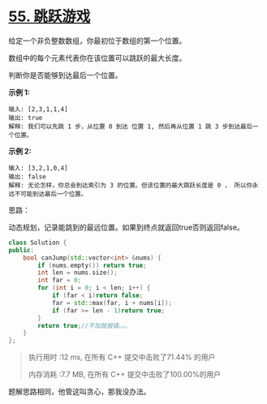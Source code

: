 # [55. 跳跃游戏](https://leetcode-cn.com/problems/jump-game/)

给定一个非负整数数组，你最初位于数组的第一个位置。

数组中的每个元素代表你在该位置可以跳跃的最大长度。

判断你是否能够到达最后一个位置。

**示例 1:**

```
输入: [2,3,1,1,4]
输出: true
解释: 我们可以先跳 1 步，从位置 0 到达 位置 1, 然后再从位置 1 跳 3 步到达最后一个位置。
```

**示例 2:**

```
输入: [3,2,1,0,4]
输出: false
解释: 无论怎样，你总会到达索引为 3 的位置。但该位置的最大跳跃长度是 0 ， 所以你永远不可能到达最后一个位置。
```

思路：

动态规划，记录能跳到的最远位置。如果到终点就返回true否则返回false。

```c++
class Solution {
public:
    bool canJump(std::vector<int> &nums) {
        if (nums.empty()) return true;
        int len = nums.size();
        int far = 0;
        for (int i = 0; i < len; i++) {
            if (far < i)return false;
            far = std::max(far, i + nums[i]);
            if (far >= len - 1)return true;
        }
        return true;//不加就报错。。。
    }
};
```

> 执行用时 :12 ms, 在所有 C++ 提交中击败了71.44% 的用户
>
> 内存消耗 :7.7 MB, 在所有 C++ 提交中击败了100.00%的用户

题解思路相同，他管这叫贪心，那我没办法。


